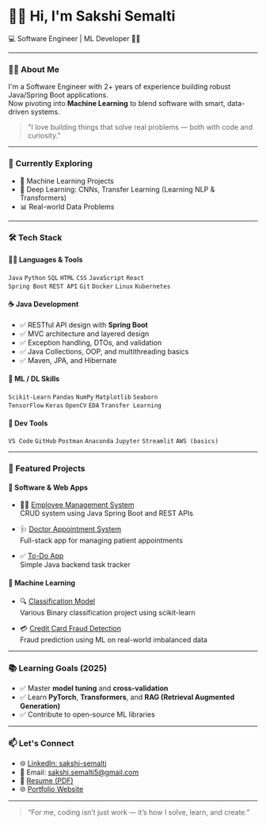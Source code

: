 # 👋🏼 Hi, I'm Sakshi Semalti

💻 Software Engineer | ML Developer 👩‍💻 

---

### 👩‍💻 About Me

I'm a Software Engineer with 2+ years of experience building robust Java/Spring Boot applications.  
Now pivoting into **Machine Learning** to blend software with smart, data-driven systems.

> "I love building things that solve real problems — both with code and curiosity."

---

### 🔬 Currently Exploring
- 🤖 Machine Learning Projects
- 🧠 Deep Learning: CNNs, Transfer Learning (Learning NLP & Transformers)
- 📊 Real-world Data Problems

---

### 🛠 Tech Stack

#### 👩‍💻 Languages & Tools
`Java` `Python` `SQL` `HTML` `CSS` `JavaScript` `React`  
`Spring Boot` `REST API` `Git` `Docker` `Linux` `Kubernetes`

#### ☕ Java Development
- ✅ RESTful API design with **Spring Boot**
- ✅ MVC architecture and layered design
- ✅ Exception handling, DTOs, and validation
- ✅ Java Collections, OOP, and multithreading basics
- ✅ Maven, JPA, and Hibernate

#### 🤖 ML / DL Skills
`Scikit-Learn` `Pandas` `NumPy` `Matplotlib` `Seaborn`  
`TensorFlow` `Keras` `OpenCV` `EDA` `Transfer Learning`

#### 🔧 Dev Tools
`VS Code` `GitHub` `Postman` `Anaconda` `Jupyter` `Streamlit` `AWS (basics)`

---

### 🧩 Featured Projects

#### 💼 Software & Web Apps
- 🧑‍💼 [Employee Management System](https://github.com/sakshisemalti/EmployeeManagement)  
  CRUD system using Java Spring Boot and REST APIs

- 🩺 [Doctor Appointment System](https://github.com/sakshisemalti/DoctorAppointment)  
  Full-stack app for managing patient appointments

- ✅ [To-Do App](https://github.com/sakshisemalti/ToDoApp)  
  Simple Java backend task tracker

#### 🤖 Machine Learning
- 🔍 [Classification Model](https://github.com/sakshisemalti/Classification-ML)  
  Various Binary classification project using scikit-learn

- 💳 [Credit Card Fraud Detection](https://github.com/sakshisemalti/Credit-Card-Fraud-Detection)  
  Fraud prediction using ML on real-world imbalanced data

---

### 📚 Learning Goals (2025)
- ✅ Master **model tuning** and **cross-validation**
- ✅ Learn **PyTorch**, **Transformers**, and **RAG (Retrieval Augmented Generation)**
- ✅ Contribute to open-source ML libraries

---

### 📫 Let's Connect

- 🌐 [LinkedIn: sakshi-semalti](https://www.linkedin.com/in/sakshi-semalti/)
- 📧 Email: sakshi.semalti5@gmail.com
- 📄 [Resume (PDF)](https://yourgithublink.com/resume.pdf)
- 🌐 [Portfolio Website](https://sakshisemalti.github.io)

---

> “For me, coding isn’t just work — it’s how I solve, learn, and create.”
